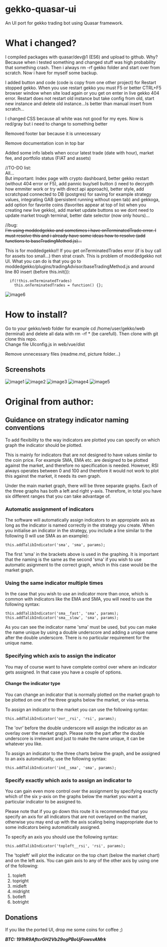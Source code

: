 # gekko-quasar-ui  
  
An UI port for gekko trading bot using Quasar framework.  
  
# What i changed?  
  
I compiled packages with quasar/dev@1 (ES6) and upload to github. Why? Because when i tested something and changed stuff was high probability that something crash. Then i always rm -rf gekko folder and start over from scratch. Now i have for myself some backup.  
  
I added button and code (code is copy from one other project) for Restart stopped gekko. When you use restart gekko you must F5 or better CTRL+F5 browser window when site load again or you get on enter in live gekko 404 error. Restart does not restart old instance but take config from old, start new instance and delete old instance...Is better than manual insert from scratch...   
  
I changed CSS because all white was not good for my eyes. Now is red/gray but i need to change to something better  
  
Removed footer bar because it is unnecessary  
  
Remove documentation icon in top bar  
  
Added some info labels when occur latest trade (date with hour), market fee, and portfolio status (FIAT and assets)  


//TO-DO list:  
All...  
But important: Index page with crypto dashboard, better gekko restart (without 404 error or F5), add pannic buy/sell button (i need to decrypth how emmiter work or try with direct api approach), better style, add scratchpad connected to DB (postgres) for saving for example strategy values, integrating GAB (persistent running without open tab) and gekkoga, add option for favorite coins (favorites appear at top of list when you creating new live gekko), add market update buttons so we dont need to update market trough terminal, better date selector (now only hours)...  
  
//bug:  
~~I'm using moddedgekko and sometimes i have onTerminatedTrade error. I must resolve this and i already have some ideas how to resolve (add functions to baseTradingMethod.js)...~~  
  
This is for moddedgekko!! If you get onTerminatedTrades error (if is buy call for assets too small...) then strat crash. This is problem of moddedgekko not UI. What you can do is that you go to moddedgekko/plugins/tradingAdvisor/baseTradingMethod.js and around line 80 insert (before this.init()):  
  
```
  if(!this.onTerminatedTrades)
    this.onTerminatedTrades = function() {};
```  
![image6](img/gekko_fix.png?raw=true "Gekko Fix")

# How to install?  
  
Go to your gekko/web folder for example cd /home/user/gekko/web (terminal) and delete all data with rm -rf * (be carefull). Then clone with git clone this repo.  
Change file UIconfig.js in web/vue/dist  
  
Remove unnecessary files (readme.md, picture folder...)  
  
## Screenshots  
  
![image1](img/img5.png?raw=true "Screenshot 1")
![image2](img/img1.png?raw=true "Screenshot 2")
![image3](img/img2.png?raw=true "Screenshot 3")
![image4](img/img3.png?raw=true "Screenshot 4")
![image5](img/img4.png?raw=true "Screenshot 5")
  
# Original from author:

## Guidance on strategy indicator naming conventions

To add flexibility to the way indicators are plotted you can specify on which graph the indicator should be plotted.

This is mainly for indicators that are not designed to have values similar to the coin price. For example SMA, EMA etc. are designed to be plotted against the market, and therefore no specification is needed. However, RSI always operates between 0 and 100 and therefore it would not work to plot this against the market, it needs its own graph.

Under the main market graph, there will be three separate graphs. Each of the three graphs has both a left and right y-axis. Therefore, in total you have six different ranges that you can take advantage of.

### Automatic assignment of indicators

The software will automatically assign indicators to an appropiate axis as long as the indicator is named correctly in the strategy you create. When you initialise an indicator in the strategy, you include a line similar to the following (I will use SMA as an example):

    this.addTalibIndicator('sma', 'sma', params);

The first 'sma'  in the brackets above is used in the graphing. It is important that the naming is the same as the second 'sma' if you wish to use automatic asignment to the correct graph, which in this case would be the market graph.

### Using the same indicator multiple times

In the case that you wish to use an indicator more than once, which is common with indicators like the EMA and SMA, you will need to use the following syntax:

    this.addTalibIndicator('sma__fast', 'sma', params);
    this.addTalibIndicator('sma__slow', 'sma', params);

As you can see the indicator name 'sma' must be used, but you can make the name unique by using a double underscore and adding a unique name after the double underscore. There is no particular requirement for the unique name.

### Specifying which axis to assign the indicator

You may of course want to have complete control over where an indicator gets assigned. In that case you have a couple of options.

#### Change the indicator type

You can change an indicator that is normally plotted on the market graph to be plotted on one of the three graphs below the market, or visa-versa.

To assign an indicator to the market you can use the following syntax:

    this.addTalibIndicator('ovr__rsi', 'rsi', params);

The 'ovr' before the double underscore will assign the indicator as an overlay over the market graph. Please note the part after the double underscore is irrelevant and just to make the name unique, it can be whatever you like.

To assign an indicator to the three charts below the graph, and be assigned to an axis automatically, use the following syntax:

    this.addTalibIndicator('ind__sma', 'sma', params);

### Specify exactly which axis to assign an indicator to

You can gain even more control over the assignment by specifying exactly which of the six y-axis on the graphs below the market you want a particular indicator to be assigned to.

Please note that if you go down this route it is recommended that you specify an axis for all indicators that are not overlayed on the market, otherwise you may end up with the axis scaling being inappropriate due to some indicators being automatically assigned.

To specify an axis you should use the following syntax:

    this.addTalibIndicator('topleft__rsi', 'rsi', params);

The 'topleft' will plot the indicator on the top chart (below the market chart) and on the left axis. You can gain axis to any of the other axis by using one of the following:

1. topleft
2. topright
3. midleft
4. midright
5. botleft
6. botright

## Donations

If you like the ported UI, drop me some coins for coffee ;)

***BTC: 191hR9AftcrGH2Vb29ogPBoUjFowsvAMrk***
